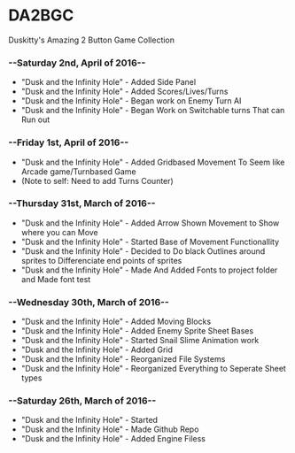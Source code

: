 # DA2BGC
Duskitty's Amazing 2 Button Game Collection


### --Saturday 2nd, April of 2016--

- "Dusk and the Infinity Hole" -  Added Side Panel
- "Dusk and the Infinity Hole" -  Added Scores/Lives/Turns
- "Dusk and the Infinity Hole" -  Began work on Enemy Turn AI
- "Dusk and the Infinity Hole" -  Began Work on Switchable turns That can Run out

### --Friday 1st, April of 2016--

- "Dusk and the Infinity Hole" -  Added Gridbased Movement To Seem like Arcade game/Turnbased Game 
- (Note to self: Need to add Turns Counter)

### --Thursday 31st, March of 2016--

- "Dusk and the Infinity Hole" -  Added Arrow Shown Movement to Show where you can Move
- "Dusk and the Infinity Hole" -  Started Base of Movement Functionallity
- "Dusk and the Infinity Hole" -  Decided to Do black Outlines around sprites to Differenciate end points of sprites
- "Dusk and the Infinity Hole" -  Made And Added Fonts to project folder and Made font test

### --Wednesday 30th, March of 2016--

- "Dusk and the Infinity Hole" - Added Moving Blocks 
- "Dusk and the Infinity Hole" - Added Enemy Sprite Sheet Bases 
- "Dusk and the Infinity Hole" - Started Snail Slime Animation work
- "Dusk and the Infinity Hole" - Added Grid
- "Dusk and the Infinity Hole" - Reorganized File Systems 
- "Dusk and the Infinity Hole" - Reorganized Everything to Seperate Sheet types

### --Saturday 26th, March of 2016--

- "Dusk and the Infinity Hole" - ﻿Started
- "Dusk and the Infinity Hole" - Made Github Repo
- "Dusk and the Infinity Hole" - Added Engine Filess







